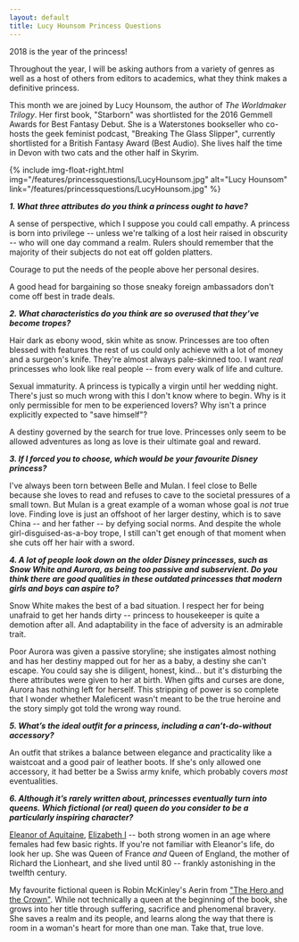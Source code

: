 ```yaml
---
layout: default
title: Lucy Hounsom Princess Questions
---
```


2018 is the year of the princess!

Throughout the year, I will be asking authors from a variety of genres as well as a host of others from editors to academics, what they think makes a definitive princess.

This month we are joined by Lucy Hounsom, the author of *The Worldmaker Trilogy*. Her first book, "Starborn" was shortlisted for the 2016 Gemmell Awards for Best Fantasy Debut. She is a Waterstones bookseller who co-hosts the geek feminist podcast, "Breaking The Glass Slipper", currently shortlisted for a British Fantasy Award (Best Audio). She lives half the time in Devon with two cats and the other half in Skyrim.

{% include img-float-right.html 
    img="/features/princessquestions/LucyHounsom.jpg" 
    alt="Lucy Hounsom" 
    link="/features/princessquestions/LucyHounsom.jpg" 
%}

**_1. What three attributes do you think a princess ought to have?_**

A sense of perspective, which I suppose you could call empathy. A princess is born into privilege -- unless we're talking of a lost heir raised in obscurity -- who will one day command a realm. Rulers should remember that the majority of their subjects do not eat off golden platters.

Courage to put the needs of the people above her personal desires.

A good head for bargaining so those sneaky foreign ambassadors don't come off best in trade deals. 

**_2. What characteristics do you think are so overused that they’ve become tropes?_**

Hair dark as ebony wood, skin white as snow. Princesses are too often blessed with features the rest of us could only achieve with a lot of money and a surgeon's knife. They're almost always pale-skinned too. I want *real* princesses who look like real people -- from every walk of life and culture.

Sexual immaturity. A princess is typically a virgin until her wedding night. There's just so much wrong with this I don't know where to begin. Why is it only permissible for men to be experienced lovers? Why isn't a prince explicitly expected to "save himself"?

A destiny governed by the search for true love. Princesses only seem to be allowed adventures as long as love is their ultimate goal and reward.

**_3. If I forced you to choose, which would be your favourite Disney princess?_**

I've always been torn between Belle and Mulan. I feel close to Belle because she loves to read and refuses to cave to the societal pressures of a small town. But Mulan is a great example of a woman whose goal is *not* true love. Finding love is just an offshoot of her larger destiny, which is to save China -- and her father -- by defying social norms. And despite the whole girl-disguised-as-a-boy trope, I still can't get enough of that moment when she cuts off her hair with a sword.


**_4. A lot of people look down on the older Disney princesses, such as Snow White and Aurora, as being too passive and subservient. Do you think there are good qualities in these outdated princesses that modern girls and boys can aspire to?_**

Snow White makes the best of a bad situation. I respect her for being unafraid to get her hands dirty -- princess to housekeeper is quite a demotion after all. And adaptability in the face of adversity is an admirable trait.

Poor Aurora was given a passive storyline; she instigates almost nothing and has her destiny mapped out for her as a baby, a destiny she can't escape. You could say she is diligent, honest, kind... but it's disturbing the there attributes were given to her at birth. When gifts and curses are done, Aurora has nothing left for herself. This stripping of power is so complete that I wonder whether Maleficent wasn't meant to be the true heroine and the story simply got told the wrong way round.

**_5. What’s the ideal outfit for a princess, including a can’t-do-without accessory?_**

An outfit that strikes a balance between elegance and practicality like a waistcoat and a good pair of leather boots. If she's only allowed one accessory, it had better be a Swiss army knife, which probably covers *most* eventualities.

**_6. Although it’s rarely written about, princesses eventually turn into queens. Which fictional (or real) queen do you consider to be a particularly inspiring character?_**

[Eleanor of Aquitaine](https://en.wikipedia.org/wiki/Eleanor_of_Aquitaine), [Elizabeth I](https://en.wikipedia.org/wiki/Elizabeth_I_of_England) -- both strong women in an age where females had few basic rights. If you're not familiar with Eleanor's life, do look her up. She was Queen of France *and* Queen of England, the mother of Richard the Lionheart, and she lived until 80 -- frankly astonishing in the twelfth century.

My favourite fictional queen is Robin McKinley's Aerin from ["The Hero and the Crown"](https://www.amazon.co.uk/Hero-Crown-Robin-McKinley-ebook/dp/B00OGWASFU/). While not technically a queen at the beginning of the book, she grows into her title through suffering, sacrifice and phenomenal bravery. She saves a realm and its people, and learns along the way that there is room in a woman's heart for more than one man. Take that, true love.